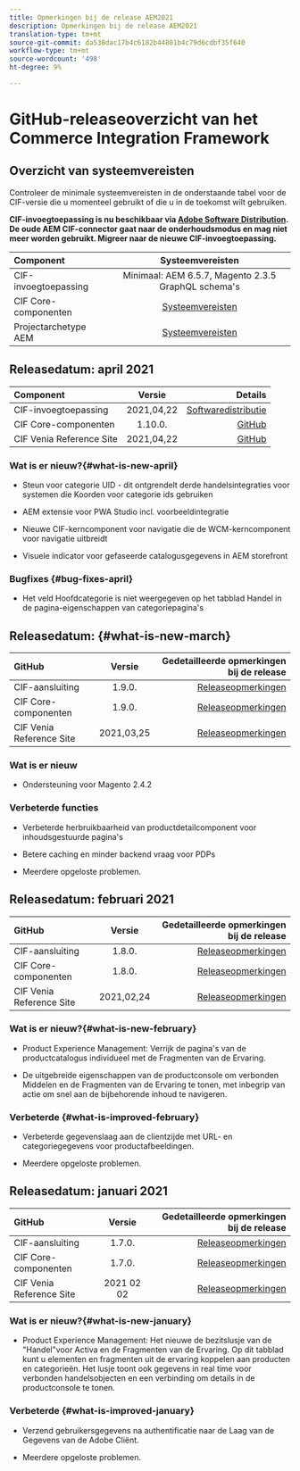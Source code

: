 ```yaml
---
title: Opmerkingen bij de release AEM2021
description: Opmerkingen bij de release AEM2021
translation-type: tm+mt
source-git-commit: da538dac17b4c6182b44801b4c79d6cdbf35f640
workflow-type: tm+mt
source-wordcount: '498'
ht-degree: 9%

---
```


# GitHub-releaseoverzicht van het Commerce Integration Framework

## Overzicht van systeemvereisten

Controleer de minimale systeemvereisten in de onderstaande tabel voor de CIF-versie die u momenteel gebruikt of die u in de toekomst wilt gebruiken.

**CIF-invoegtoepassing is nu beschikbaar via  [Adobe Software Distribution](https://experience.adobe.com/#/downloads/content/software-distribution/en/aem.html). De oude AEM CIF-connector gaat naar de onderhoudsmodus en mag niet meer worden gebruikt. Migreer naar de nieuwe CIF-invoegtoepassing.**

| Component | Systeemvereisten |
|:-------|:-----:|
| CIF-invoegtoepassing | Minimaal: AEM 6.5.7, Magento 2.3.5 GraphQL schema&#39;s |
| CIF Core-componenten | [Systeemvereisten](https://github.com/adobe/aem-core-cif-components/blob/master/VERSIONS.md) |
| Projectarchetype AEM | [Systeemvereisten](https://github.com/adobe/aem-project-archetype/blob/master/VERSIONS.md) |

## Releasedatum: april 2021

| Component | Versie | Details |
|:-------|:-----:|---------------------:|
| CIF-invoegtoepassing | 2021,04,22 | [Softwaredistributie](https://experience.adobe.com/#/downloads/content/software-distribution/en/aem.html?package=%2Fcontent%2Fsoftware-distribution%2Fen%2Fdetails.html%2Fcontent%2Fdam%2Faem%2Fpublic%2Faem-commerce-addon-65-2021.04.22.zip) |
| CIF Core-componenten | 1.10.0. | [GitHub](https://github.com/adobe/aem-core-cif-components/releases) |
| CIF Venia Reference Site | 2021,04,22 | [GitHub](https://github.com/adobe/aem-cif-guides-venia/releases) |

### Wat is er nieuw?{#what-is-new-april}

* Steun voor categorie UID - dit ontgrendelt derde handelsintegraties voor systemen die Koorden voor categorie ids gebruiken

* AEM extensie voor PWA Studio incl. voorbeeldintegratie

* Nieuwe CIF-kerncomponent voor navigatie die de WCM-kerncomponent voor navigatie uitbreidt

* Visuele indicator voor gefaseerde catalogusgegevens in AEM storefront

### Bugfixes {#bug-fixes-april}

* Het veld Hoofdcategorie is niet weergegeven op het tabblad Handel in de pagina-eigenschappen van categoriepagina&#39;s

## Releasedatum: {#what-is-new-march}

| GitHub | Versie | Gedetailleerde opmerkingen bij de release |
|:-------|:-----:|---------------------:|
| CIF-aansluiting | 1.9.0. | [Releaseopmerkingen](https://github.com/adobe/commerce-cif-connector/releases) |
| CIF Core-componenten | 1.9.0. | [Releaseopmerkingen](https://github.com/adobe/aem-core-cif-components/releases) |
| CIF Venia Reference Site | 2021,03,25 | [Releaseopmerkingen](https://github.com/adobe/aem-cif-guides-venia/releases) |

### Wat is er nieuw

* Ondersteuning voor Magento 2.4.2

### Verbeterde functies

* Verbeterde herbruikbaarheid van productdetailcomponent voor inhoudsgestuurde pagina&#39;s

* Betere caching en minder backend vraag voor PDPs

* Meerdere opgeloste problemen.

## Releasedatum: februari 2021

| GitHub | Versie | Gedetailleerde opmerkingen bij de release |
|:-------|:-----:|---------------------:|
| CIF-aansluiting | 1.8.0. | [Releaseopmerkingen](https://github.com/adobe/commerce-cif-connector/releases) |
| CIF Core-componenten | 1.8.0. | [Releaseopmerkingen](https://github.com/adobe/aem-core-cif-components/releases) |
| CIF Venia Reference Site | 2021,02,24 | [Releaseopmerkingen](https://github.com/adobe/aem-cif-guides-venia/releases) |

### Wat is er nieuw?{#what-is-new-february}

* Product Experience Management: Verrijk de pagina&#39;s van de productcatalogus individueel met de Fragmenten van de Ervaring.

* De uitgebreide eigenschappen van de productconsole om verbonden Middelen en de Fragmenten van de Ervaring te tonen, met inbegrip van actie om snel aan de bijbehorende inhoud te navigeren.

### Verbeterde {#what-is-improved-february}

* Verbeterde gegevenslaag aan de clientzijde met URL- en categoriegegevens voor productafbeeldingen.

* Meerdere opgeloste problemen.

## Releasedatum: januari 2021

| GitHub | Versie | Gedetailleerde opmerkingen bij de release |
|:-------|:-----:|---------------------:|
| CIF-aansluiting | 1.7.0. | [Releaseopmerkingen](https://github.com/adobe/commerce-cif-connector/releases) |
| CIF Core-componenten | 1.7.0. | [Releaseopmerkingen](https://github.com/adobe/aem-core-cif-components/releases) |
| CIF Venia Reference Site | 2021 02 02 | [Releaseopmerkingen](https://github.com/adobe/aem-cif-guides-venia/releases) |

### Wat is er nieuw?{#what-is-new-january}

* Product Experience Management: Het nieuwe de bezitslusje van de &quot;Handel&quot;voor Activa en de Fragmenten van de Ervaring. Op dit tabblad kunt u elementen en fragmenten uit de ervaring koppelen aan producten en categorieën. Het lusje toont ook gegevens in real time voor verbonden handelsobjecten en een verbinding om details in de productconsole te tonen.

### Verbeterde {#what-is-improved-january}

* Verzend gebruikersgegevens na authentificatie naar de Laag van de Gegevens van de Adobe Cliënt.

* Meerdere opgeloste problemen.
